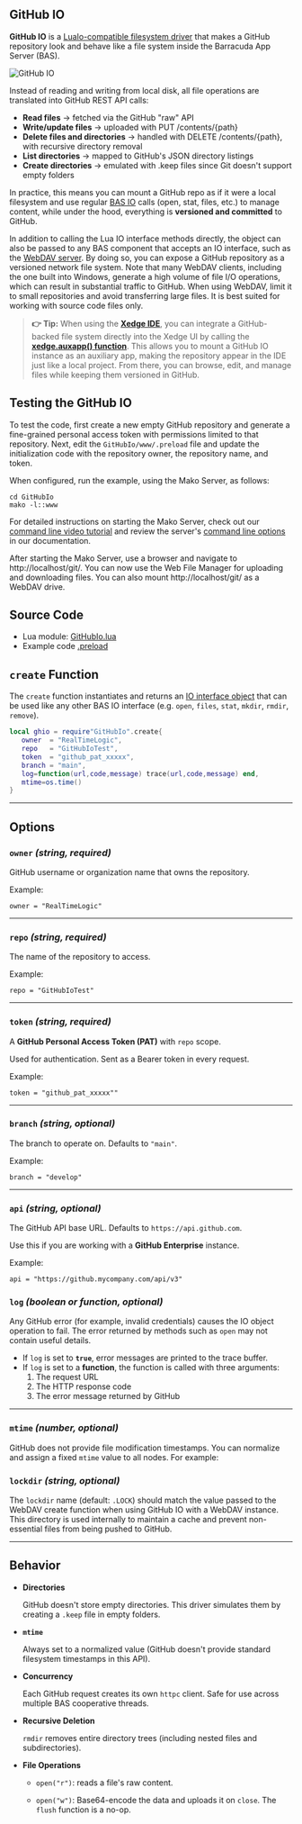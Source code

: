 ## GitHub IO

**GitHub IO** is a [LuaIo-compatible filesystem driver](https://realtimelogic.com/ba/doc/en/lua/auxlua.html#luaio) that makes a GitHub repository look and behave like a file system inside the Barracuda App Server (BAS).

![GitHub IO](https://realtimelogic.com/images/GitHubIO.jpg "GitHub IO")

Instead of reading and writing from local disk, all file operations are translated into GitHub REST API calls:

- **Read files** → fetched via the GitHub "raw" API
- **Write/update files** → uploaded with PUT /contents/{path}
- **Delete files and directories** → handled with DELETE /contents/{path}, with recursive directory removal
- **List directories** → mapped to GitHub's JSON directory listings
- **Create directories** → emulated with .keep files since Git doesn't support empty folders

In practice, this means you can mount a GitHub repo as if it were a local filesystem and use regular [BAS IO]((https://realtimelogic.com/ba/doc/en/lua/lua.html#ba_ioinfo)) calls (open, stat, files, etc.) to manage content, while under the hood, everything is **versioned and committed** to GitHub.

In addition to calling the Lua IO interface methods directly, the object can also be passed to any BAS component that accepts an IO interface, such as the [WebDAV server](https://realtimelogic.com/ba/doc/en/lua/lua.html#ba_create_dav). By doing so, you can expose a GitHub repository as a versioned network file system. Note that many WebDAV clients, including the one built into Windows, generate a high volume of file I/O operations, which can result in substantial traffic to GitHub. When using WebDAV, limit it to small repositories and avoid transferring large files. It is best suited for working with source code files only.

> **&#x1F449; Tip:**
> When using the **[Xedge IDE](https://realtimelogic.com/ba/doc/en/Xedge.html)**, you can integrate a GitHub-backed file system directly into the Xedge UI by calling the **[xedge.auxapp() function](https://realtimelogic.com/ba/doc/en/Xedge.html#auxapp)**.
> This allows you to mount a GitHub IO instance as an auxiliary app, making the repository appear in the IDE just like a local project. From there, you can browse, edit, and manage files while keeping them versioned in GitHub.

## Testing the GitHub IO

To test the code, first create a new empty GitHub repository and generate a fine-grained personal access token with permissions limited to that repository. Next, edit the `GitHubIo/www/.preload` file and update the initialization code with the repository owner, the repository name, and token.

When configured, run the example, using the Mako Server, as follows:

```
cd GitHubIo
mako -l::www
```

For detailed instructions on starting the Mako Server, check out our [command line video tutorial](https://youtu.be/vwQ52ZC5RRg) and review the server's [command line options](https://realtimelogic.com/ba/doc/?url=Mako.html#loadapp) in our documentation.

After starting the Mako Server, use a browser and navigate to
http://localhost/git/. You can now use the Web File Manager for uploading and downloading files. You can also mount http://localhost/git/ as a WebDAV drive.

## Source Code

- Lua module: [GitHubIo.lua](www/.lua/GitHubIo.lua)
- Example code [.preload](www/.preload)


## `create` Function

The `create` function instantiates and returns an [IO interface object](https://realtimelogic.com/ba/doc/en/lua/lua.html#ba_ioinfo) that can be used like any other BAS IO interface (e.g. `open`, `files`, `stat`, `mkdir`, `rmdir`, `remove`).

```lua
local ghio = require"GitHubIo".create{
   owner  = "RealTimeLogic",
   repo   = "GitHubIoTest",
   token  = "github_pat_xxxxx",
   branch = "main",
   log=function(url,code,message) trace(url,code,message) end,
   mtime=os.time()
}
```

* * *

## Options

### `owner` _(string, required)_

GitHub username or organization name that owns the repository.

Example:

`owner = "RealTimeLogic"`

* * *

### `repo` _(string, required)_

The name of the repository to access.

Example:

`repo = "GitHubIoTest"`

* * *

### `token` _(string, required)_

A **GitHub Personal Access Token (PAT)** with `repo` scope.

Used for authentication. Sent as a Bearer token in every request.

Example:

`token = "github_pat_xxxxx""`

* * *

### `branch` _(string, optional)_

The branch to operate on. Defaults to `"main"`.

Example:

`branch = "develop"`

* * *

### `api` _(string, optional)_

The GitHub API base URL. Defaults to `https://api.github.com`.

Use this if you are working with a **GitHub Enterprise** instance.

Example:

`api = "https://github.mycompany.com/api/v3"`


### `log` _(boolean or function, optional)_

Any GitHub error (for example, invalid credentials) causes the IO object operation to fail. The error returned by methods such as `open` may not contain useful details.

- If `log` is set to **`true`**, error messages are printed to the trace buffer.
- If `log` is set to a **function**, the function is called with three arguments:
  1. The request URL
  2. The HTTP response code
  3. The error message returned by GitHub

* * *

### `mtime` _(number, optional)_

GitHub does not provide file modification timestamps. You can normalize and assign a fixed `mtime` value to all nodes. For example:

### `lockdir` _(string, optional)_

The `lockdir` name (default: `.LOCK`) should match the value passed to the WebDAV create function when using GitHub IO with a WebDAV instance. This directory is used internally to maintain a cache and prevent non-essential files from being pushed to GitHub.

* * *

## Behavior

- **Directories**


  GitHub doesn't store empty directories. This driver simulates them by creating a `.keep` file in empty folders.

- **`mtime`**


  Always set to a normalized value (GitHub doesn't provide standard filesystem timestamps in this API).

- **Concurrency**

  Each GitHub request creates its own `httpc` client. Safe for use across multiple BAS cooperative threads.

- **Recursive Deletion**

  `rmdir` removes entire directory trees (including nested files and subdirectories).

- **File Operations**
  - `open("r")`: reads a file's raw content.

  - `open("w")`: Base64-encode the data and uploads it on `close`. The `flush` function is a no-op.
